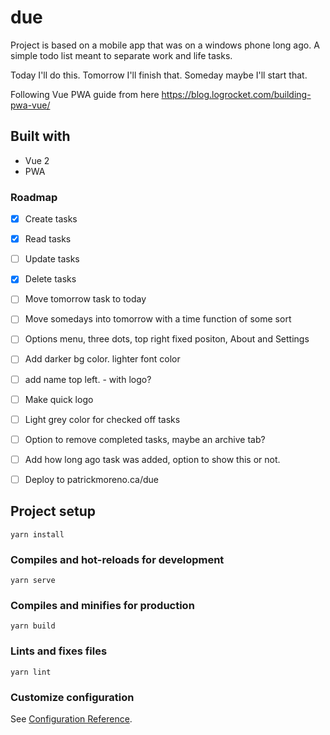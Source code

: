 # due

Project is based on a mobile app that was on a windows phone long ago. A simple todo list meant to separate work and life tasks.

Today I'll do this.
Tomorrow I'll finish that.
Someday maybe I'll start that.

Following Vue PWA guide from here https://blog.logrocket.com/building-pwa-vue/

## Built with

- Vue 2
- PWA

### Roadmap

- [x] Create tasks
- [x] Read tasks
- [ ] Update tasks
- [x] Delete tasks
- [ ] Move tomorrow task to today
- [ ] Move somedays into tomorrow with a time function of some sort
- [ ] Options menu, three dots, top right fixed positon, About and Settings
- [ ] Add darker bg color. lighter font color
- [ ] add name top left. - with logo?
- [ ] Make quick logo
- [ ] Light grey color for checked off tasks
- [ ] Option to remove completed tasks, maybe an archive tab?
- [ ] Add how long ago task was added, option to show this or not.

- [ ] Deploy to patrickmoreno.ca/due

## Project setup
```
yarn install
```

### Compiles and hot-reloads for development
```
yarn serve
```

### Compiles and minifies for production
```
yarn build
```

### Lints and fixes files
```
yarn lint
```

### Customize configuration
See [Configuration Reference](https://cli.vuejs.org/config/).
